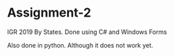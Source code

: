 # Assignment-2
IGR 2019 By States. Done using C# and Windows Forms

Also done in python. Although it does not work yet.
